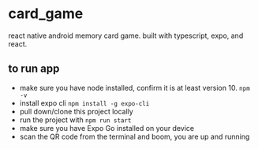 # card_game

react native android memory card game. built with typescript, expo, and react.

## to run app

-   make sure you have node installed, confirm it is at least version 10. `npm -v`
-   install expo cli `npm install -g expo-cli`
-   pull down/clone this project locally
-   run the project with `npm run start`
-   make sure you have Expo Go installed on your device
-   scan the QR code from the terminal and boom, you are up and running
